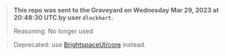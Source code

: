 > **This repo was sent to the Graveyard on Wednesday Mar 29, 2023 at 20:48:30 UTC by user `dlockhart`.**
>
> Reasoning: No longer used


> Deprecated: use [BrightspaceUI/core](https://github.com/BrightspaceUI/core) instead.
